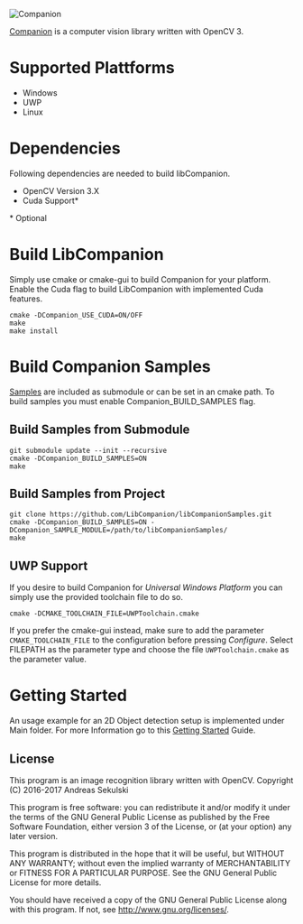 ![Companion](https://libcompanion.github.io/libCompanion/images/logo.png "Companion")

[Companion](https://libcompanion.github.io/libCompanion/) is a computer vision library written with OpenCV 3.

# Supported Plattforms

* Windows
* UWP
* Linux

# Dependencies

Following dependencies are needed to build libCompanion.

* OpenCV Version 3.X
* Cuda Support*

\* Optional

# Build LibCompanion

Simply use cmake or cmake-gui to build Companion for your platform.
Enable the Cuda flag to build LibCompanion with implemented Cuda features.

```
cmake -DCompanion_USE_CUDA=ON/OFF
make
make install
```

# Build Companion Samples

[Samples](https://github.com/LibCompanion/libCompanionSamples) are included as submodule or can be set in an cmake path.
To build samples you must enable Companion_BUILD_SAMPLES flag.

## Build Samples from Submodule

```
git submodule update --init --recursive
cmake -DCompanion_BUILD_SAMPLES=ON
make
```

## Build Samples from Project

```
git clone https://github.com/LibCompanion/libCompanionSamples.git
cmake -DCompanion_BUILD_SAMPLES=ON -DCompanion_SAMPLE_MODULE=/path/to/libCompanionSamples/
make
```

## UWP Support

If you desire to build Companion for *Universal Windows Platform* you can simply use the provided toolchain file to do so.
```
cmake -DCMAKE_TOOLCHAIN_FILE=UWPToolchain.cmake
```
If you prefer the cmake-gui instead, make sure to add the parameter ```CMAKE_TOOLCHAIN_FILE``` to the configuration before pressing *Configure*. Select FILEPATH as the parameter type and choose the file ```UWPToolchain.cmake``` as the parameter value.

# Getting Started

An usage example for an 2D Object detection setup is implemented under Main folder.
For more Information go to this [Getting Started](https://nepitwin.github.io/libCompanion/gettingstarted/) Guide.

## License

This program is an image recognition library written with OpenCV.
Copyright (C) 2016-2017 Andreas Sekulski

This program is free software: you can redistribute it and/or modify
it under the terms of the GNU General Public License as published by
the Free Software Foundation, either version 3 of the License, or
(at your option) any later version.

This program is distributed in the hope that it will be useful,
but WITHOUT ANY WARRANTY; without even the implied warranty of
MERCHANTABILITY or FITNESS FOR A PARTICULAR PURPOSE.  See the
GNU General Public License for more details.

You should have received a copy of the GNU General Public License
along with this program.  If not, see <http://www.gnu.org/licenses/>.

